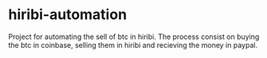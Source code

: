 # hiribi-automation
Project for automating the sell of btc in hiribi. The process consist on buying the btc in coinbase, selling them in hiribi and recieving the money in paypal.
